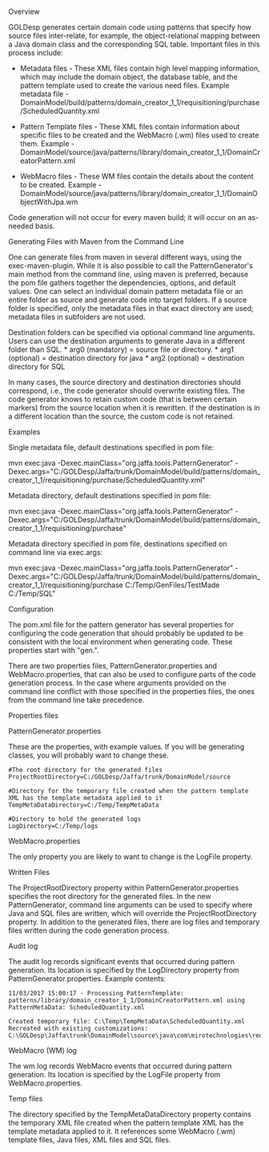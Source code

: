 Overview

GOLDesp generates certain domain code using patterns that specify how
source files inter-relate, for example, the object-relational mapping
between a Java domain class and the corresponding SQL table.
Important files in this process include:

 * Metadata files - These XML files contain high level mapping
  information, which may include the domain object, the database
  table, and the pattern template used to create the various need
  files.  Example metadata file -
  DomainModel/build/patterns/domain_creator_1_1/requisitioning/purchase/ScheduledQuantity.xml
  
 * Pattern Template files - These XML files contain information about
  specific files to be created and the WebMacro (.wm) files used to
  create them.  Example -
  DomainModel/source/java/patterns/library/domain_creator_1_1/DomainCreatorPattern.xml
  
 * WebMacro files - These WM files contain the details about the
  content to be created.  Example -
  DomainModel/source/java/patterns/library/domain_creator_1_1/DomainObjectWithJpa.wm
  
Code generation will not occur for every maven build; it will occur on
an as-needed basis.

Generating Files with Maven from the Command Line

One can generate files from maven in several different ways, using the
exec-maven-plugin.  While it is also possible to call the
PatternGenerator's main method from the command line, using maven
is preferred, because the pom file gathers together the dependencies,
options, and default values.  One can select an individual domain
pattern metadata file or an entire folder as source and generate code
into target folders.  If a source folder is specified, only the
metadata files in that exact directory are used; metadata files in
subfolders are not used.

Destination folders can be specified via optional command line
arguments.  Users can use the destination arguments to generate Java
in a different folder than SQL.
    * arg0 (mandatory) = source file or directory. 
    * arg1 (optional) = destination directory for java
    * arg2 (optional) = destination directory for SQL

In many cases, the source directory and destination directories should
correspond, i.e., the code generator should overwrite existing files.
The code generator knows to retain custom code (that is between
certain markers) from the source location when it is rewritten.  If
the destination is in a different location than the source, the custom
code is not retained.

Examples

Single metadata file, default destinations specified in pom file:

mvn exec:java -Dexec.mainClass="org.jaffa.tools.PatternGenerator" -Dexec.args="C:/GOLDesp/Jaffa/trunk/DomainModel/build/patterns/domain_creator_1_1/requisitioning/purchase/ScheduledQuantity.xml"

Metadata directory, default destinations specified in pom file:

mvn exec:java -Dexec.mainClass="org.jaffa.tools.PatternGenerator" -Dexec.args="C:/GOLDesp/Jaffa/trunk/DomainModel/build/patterns/domain_creator_1_1/requisitioning/purchase"

Metadata directory specified in pom file, destinations specified on
command line via exec.args:

mvn exec:java -Dexec.mainClass="org.jaffa.tools.PatternGenerator" -Dexec.args="C:/GOLDesp/Jaffa/trunk/DomainModel/build/patterns/domain_creator_1_1/requisitioning/purchase C:/Temp/GenFiles/TestMade C:/Temp/SQL"

Configuration

The pom.xml file for the pattern generator has several properties for
configuring the code generation that should probably be updated to be
consistent with the local environment when generating code.  These
properties start with "gen.".

There are two properties files, PatternGenerator.properties and
WebMacro.properties, that can also be used to configure parts of the
code generation process.  In the case where arguments provided on the
command line conflict with those specified in the properties files,
the ones from the command line take precedence.

Properties files

PatternGenerator.properties

These are the properties, with example values.  If you will be
generating classes, you will probably want to change these.

    #The root directory for the generated files
    ProjectRootDirectory=C:/GOLDesp/Jaffa/trunk/DomainModel/source

    #Directory for the temporary file created when the pattern template XML has the template metadata applied to it
    TempMetaDataDirectory=C:/Temp/TempMetaData

    #Directory to hold the generated logs
    LogDirectory=C:/Temp/logs

WebMacro.properties

The only property you are likely to want to change is the LogFile
property.

Written Files

The ProjectRootDirectory property within PatternGenerator.properties
specifies the root directory for the generated files.  In the new
PatternGenerator, command line arguments can be used to specify where
Java and SQL files are written, which will override the
ProjectRootDirectory property.  In addition to the generated files,
there are log files and temporary files written during the code
generation process.

Audit log

The audit log records significant events that occurred during pattern
generation.  Its location is specified by the LogDirectory property
from PatternGenerator.properties.  Example contents:

    11/03/2017 15:00:17 - Processing PatternTemplate:
    patterns/library/domain_creator_1_1/DomainCreatorPattern.xml using
    PatternMetaData: ScheduledQuantity.xml

    Created temporary file: C:\Temp\TempMetaData\ScheduledQuantity.xml
    Recreated with existing customizations:
    C:\GOLDesp\Jaffa\trunk\DomainModel\source\java\com\mirotechnologies\requisitioning\purchase\domain\ScheduledQuantity.java

WebMacro (WM) log

The wm log records WebMacro events that occurred during pattern
generation.  Its location is specified by the LogFile property from
WebMacro.properties.

Temp files

The directory specified by the TempMetaDataDirectory property contains
the temporary XML file created when the pattern template XML has the
template metadata applied to it.  It references some WebMacro (.wm)
template files, Java files, XML files and SQL files.

